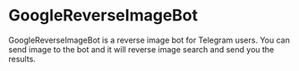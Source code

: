 # GoogleReverseImageBot
GoogleReverseImageBot is a reverse image bot for Telegram users. You can send image to the bot and it will reverse image search and send you the results.
